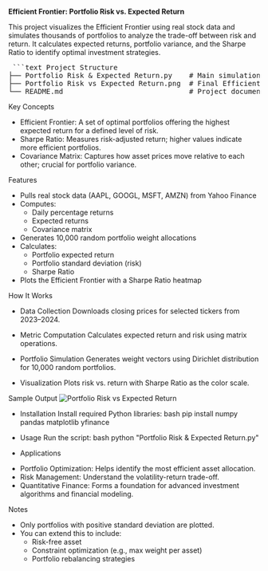 **Efficient Frontier: Portfolio Risk vs. Expected Return**

This project visualizes the Efficient Frontier using real stock data and simulates thousands of portfolios to analyze the trade-off between risk and return. It calculates expected returns, portfolio variance, and the Sharpe Ratio to identify optimal investment strategies.

<pre> ```text Project Structure
├── Portfolio Risk & Expected Return.py    # Main simulation and visualization script
├── Portfolio Risk vs Expected Return.png  # Final Efficient Frontier plot
└── README.md                              # Project documentation ```</pre>

Key Concepts
- Efficient Frontier: A set of optimal portfolios offering the highest expected return for a defined level of risk.
- Sharpe Ratio: Measures risk-adjusted return; higher values indicate more efficient portfolios.
- Covariance Matrix: Captures how asset prices move relative to each other; crucial for portfolio variance.

Features
- Pulls real stock data (AAPL, GOOGL, MSFT, AMZN) from Yahoo Finance
- Computes:
  * Daily percentage returns
  * Expected returns
  * Covariance matrix
- Generates 10,000 random portfolio weight allocations
- Calculates:
  * Portfolio expected return
  * Portfolio standard deviation (risk)
  * Sharpe Ratio
- Plots the Efficient Frontier with a Sharpe Ratio heatmap

How It Works
- Data Collection
Downloads closing prices for selected tickers from 2023–2024.

- Metric Computation
Calculates expected return and risk using matrix operations.

- Portfolio Simulation
Generates weight vectors using Dirichlet distribution for 10,000 random portfolios.

- Visualization
Plots risk vs. return with Sharpe Ratio as the color scale.

Sample Output
![Portfolio Risk vs Expected Return](https://github.com/user-attachments/assets/7a46ed7a-4224-4fff-b458-9335d222c0b1)

- Installation
Install required Python libraries:
bash
pip install numpy pandas matplotlib yfinance

- Usage
Run the script:
bash
python "Portfolio Risk & Expected Return.py"

- Applications
* Portfolio Optimization: Helps identify the most efficient asset allocation.
* Risk Management: Understand the volatility-return trade-off.
* Quantitative Finance: Forms a foundation for advanced investment algorithms and financial modeling.

Notes
- Only portfolios with positive standard deviation are plotted.
- You can extend this to include:
  * Risk-free asset
  * Constraint optimization (e.g., max weight per asset)
  * Portfolio rebalancing strategies
